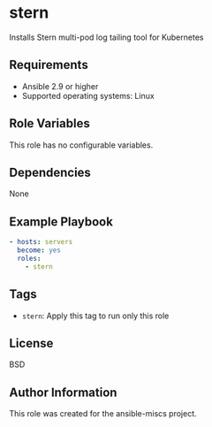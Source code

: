 stern
=========

Installs Stern multi-pod log tailing tool for Kubernetes

Requirements
------------

- Ansible 2.9 or higher
- Supported operating systems: Linux

Role Variables
--------------

This role has no configurable variables.

Dependencies
------------

None

Example Playbook
----------------

```yaml
- hosts: servers
  become: yes
  roles:
    - stern
```

Tags
----

- `stern`: Apply this tag to run only this role

License
-------

BSD

Author Information
------------------

This role was created for the ansible-miscs project.
